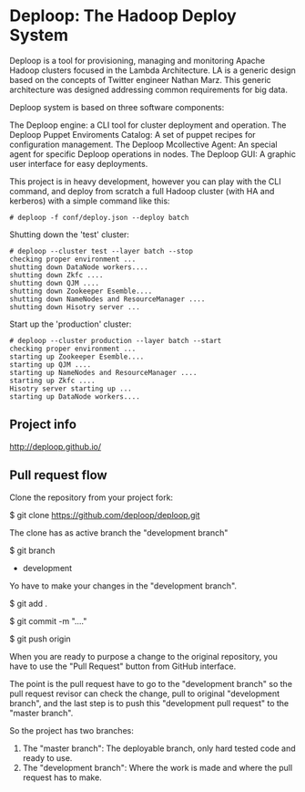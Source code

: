 Deploop: The Hadoop Deploy System
=================================

Deploop is a tool for provisioning, managing and monitoring Apache Hadoop 
clusters focused in the Lambda Architecture. LA is a generic design based 
on the concepts of Twitter engineer Nathan Marz. This generic architecture 
was designed addressing common requirements for big data.

Deploop system is based on three software components:

The Deploop engine: a CLI tool for cluster deployment and operation.
The Deploop Puppet Enviroments Catalog: A set of puppet recipes for configuration management.
The Deploop Mcollective Agent: An special agent for specific Deploop operations in nodes.
The Deploop GUI: A graphic user interface for easy deployments.

This project is in heavy development, however you can play with the CLI command,
and deploy from scratch a full Hadoop cluster (with HA and kerberos) with a simple
command like this:

    # deploop -f conf/deploy.json --deploy batch

Shutting down the 'test' cluster:

    # deploop --cluster test --layer batch --stop
    checking proper environment ...
    shutting down DataNode workers....
    shutting down Zkfc ....
    shutting down QJM ....
    shutting down Zookeeper Esemble....
    shutting down NameNodes and ResourceManager ....
    shutting down Hisotry server ...

Start up the 'production' cluster:

    # deploop --cluster production --layer batch --start
    checking proper environment ...
    starting up Zookeeper Esemble....
    starting up QJM ....
    starting up NameNodes and ResourceManager ....
    starting up Zkfc ....
    Hisotry server starting up ...
    starting up DataNode workers....

Project info
------------

http://deploop.github.io/


Pull request flow
------------------

Clone the repository from your project fork:

$ git clone https://github.com/deploop/deploop.git

The clone has as active branch the "development branch"

$ git branch
* development

Yo have to make your changes in the "development branch".

$ git add .

$ git commit -m "...."

$ git push origin

When you are ready to purpose a change to the original repository, you have
to use the "Pull Request" button from GitHub interface.

The point is the pull request have to go to the "development branch" so the pull
request revisor can check the change, pull to original "development branch", and 
the last step is to push this "development pull request" to the "master branch".

So the project has two branches:

1. The "master branch": The deployable branch, only hard tested code and ready to use.
2. The "development branch": Where the work is made and where the pull request has to make.


